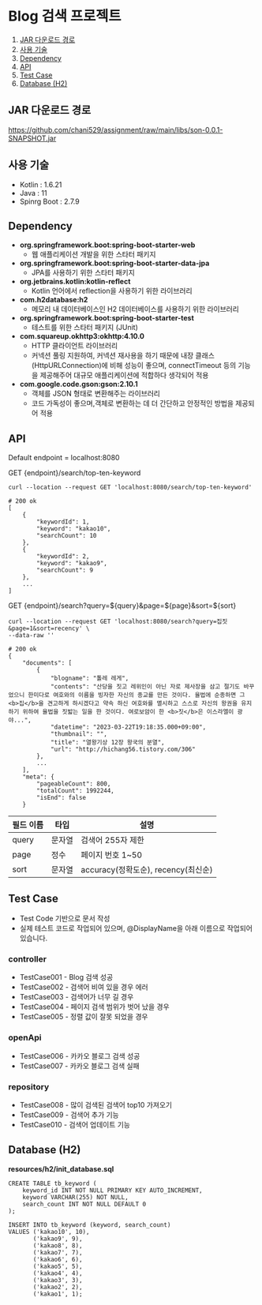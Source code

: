# Blog 검색 프로젝트

1. [JAR 다운로드 경로](#JAR-다운로드-경로)
2. [사용 기술](#사용-기술)
3. [Dependency](#Dependency)
4. [API](#API)
5. [Test Case](#Test-Case)
6. [Database (H2)](#Database-(H2))

## JAR 다운로드 경로
https://github.com/chani529/assignment/raw/main/libs/son-0.0.1-SNAPSHOT.jar

## 사용 기술
- Kotlin : 1.6.21
- Java : 11
- Spinrg Boot :  2.7.9

## Dependency
- **org.springframework.boot:spring-boot-starter-web**
  - 웹 애플리케이션 개발을 위한 스타터 패키지
- **org.springframework.boot:spring-boot-starter-data-jpa**
  - JPA를 사용하기 위한 스타터 패키지
- **org.jetbrains.kotlin:kotlin-reflect**
  - Kotlin 언어에서 reflection을 사용하기 위한 라이브러리
- **com.h2database:h2**
  - 메모리 내 데이터베이스인 H2 데이터베이스를 사용하기 위한 라이브러리
- **org.springframework.boot:spring-boot-starter-test** 
  - 테스트를 위한 스타터 패키지 (JUnit)
- **com.squareup.okhttp3:okhttp:4.10.0**
  - HTTP 클라이언트 라이브러리
  - 커넥션 풀링 지원하여, 커넥션 재사용을 하기 때문에 내장 클래스(HttpURLConnection)에 비해 성능이 좋으며,
    connectTimeout 등의 기능을 제공해주어 대규모 애플리케이션에 적합하다 생각되어 적용
- **com.google.code.gson:gson:2.10.1**
  - 객체를 JSON 형태로 변환해주는 라이브러리
  - 코드 가독성이 좋으며,객체로 변환하는 데 더 간단하고 안정적인 방법을 제공되어 적용

## API
Default endpoint = localhost:8080

GET {endpoint}/search/top-ten-keyword
```curl
curl --location --request GET 'localhost:8080/search/top-ten-keyword'
  
# 200 ok
[
    {
        "keywordId": 1,
        "keyword": "kakao10",
        "searchCount": 10
    },
    {
        "keywordId": 2,
        "keyword": "kakao9",
        "searchCount": 9
    },
    ...
]
```

GET {endpoint}/search?query=${query}&page=${page}&sort=${sort}
```curl
curl --location --request GET 'localhost:8080/search?query=집짓&page=1&sort=recency' \
--data-raw ''

# 200 ok
{
    "documents": [
        {
            "blogname": "톨레 레게",
            "contents": "산당을 짓고 레위인이 아닌 자로 제사장을 삼고 절기도 바꾸었으니 한미다로 여호와의 이름을 빙자한 자신의 종교를 만든 것이다. 율법에 순종하면 그 <b>집</b>을 견고하게 하시겠다고 약속 하신 여호와를 멸시하고 스스로 자신의 왕권을 유지하기 위하여 율법을 짓밟는 일을 한 것이다. 여로보암이 한 <b>짓</b>은 이스라엘이 광야...",
            "datetime": "2023-03-22T19:18:35.000+09:00",
            "thumbnail": "",
            "title": "열왕기상 12장 왕국의 분열",
            "url": "http://hichang56.tistory.com/306"
        },
        ...
    ],
    "meta": {
        "pageableCount": 800,
        "totalCount": 1992244,
        "isEnd": false
    }
```
| 필드 이름 | 타입  | 설명          |
|-------|-----|-------------|
| query | 문자열 | 검색어 255자 제한 |
| page  | 정수  | 페이지 번호 1~50 |
| sort  | 문자열 | accuracy(정확도순), recency(최신순) |
## Test Case
- Test Code 기반으로 문서 작성
- 실제 테스트 코드로 작업되어 있으며, 
@DisplayName을 아래 이름으로 작업되어 있습니다.


### controller
- TestCase001 - Blog 검색 성공
- TestCase002 - 검색어 비여 있을 경우 에러
- TestCase003 - 검색어가 너무 길 경우
- TestCase004 - 페이지 검색 범위가 벗어 났을 경우
- TestCase005 - 정렬 값이 잘못 되었을 경우

### openApi
- TestCase006 - 카카오 블로그 검색 성공
- TestCase007 - 카카오 블로그 검색 실패

### repository
- TestCase008 - 많이 검색된 검색어 top10 가져오기
- TestCase009 - 검색어 추가 기능
- TestCase010 - 검색어 업데이트 기능

## Database (H2)
**resources/h2/init_database.sql**

```roomsql
CREATE TABLE tb_keyword (
    keyword_id INT NOT NULL PRIMARY KEY AUTO_INCREMENT,
    keyword VARCHAR(255) NOT NULL,
    search_count INT NOT NULL DEFAULT 0
);

INSERT INTO tb_keyword (keyword, search_count)
VALUES ('kakao10', 10),
       ('kakao9', 9),
       ('kakao8', 8),
       ('kakao7', 7),
       ('kakao6', 6),
       ('kakao5', 5),
       ('kakao4', 4),
       ('kakao3', 3),
       ('kakao2', 2),
       ('kakao1', 1);
```
